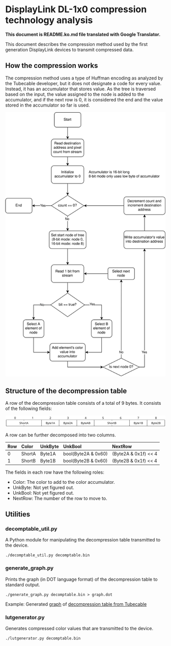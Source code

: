 # DisplayLink DL-1x0 compression technology analysis

**This document is README.ko.md file translated with Google Translator.**

This document describes the compression method used by the first generation DisplayLink devices to transmit compressed data.

## How the compression works

The compression method uses a type of Huffman encoding as analyzed by the Tubecable developer, but it does not designate a code for every value. Instead, it has an accumulator that stores value. As the tree is traversed based on the input, the value assigned to the node is added to the accumulator, and if the next row is 0, it is considered the end and the value stored in the accumulator so far is used.

![Decompression flows](./img/dlcomp.svg)

## Structure of the decompression table

A row of the decompression table consists of a total of 9 bytes. It consists of the following fields:

![Compression table row](./img/comprow.svg)

A row can be further decomposed into two columns.

|Row|Color|UnkByte|UnkBool|NextRow|
| :--- | :--- | :--- | :--- | :--- |
|0|ShortA|Byte1A|bool(Byte2A & 0x60)|(Byte2A & 0x1f) << 4 | ByteAB >> 4|
|1|ShortB|Byte1B|bool(Byte2B & 0x60)|(Byte2B & 0x1f) << 4 | ByteAB & 0x0f|

The fields in each row have the following roles:

 - Color: The color to add to the color accumulator.
 - UnkByte: Not yet figured out.
 - UnkBool: Not yet figured out.
 - NextRow: The number of the row to move to.

## Utilities

### decomptable_util.py

A Python module for manipulating the decompression table transmitted to the device.

    ./decomptable_util.py decomptable.bin

### generate_graph.py

Prints the graph (in DOT language format) of the decompression table to standard output.

    ./generate_graph.py decomptable.bin > graph.dot

Example: Generated [graph](./img/tubecable_huffman.svg) of [decompression table from Tubecable](https://github.com/floe/tubecable/blob/db650b417c1d9ffd9b0e5d93ac167176f337f177/tubecable.c#L325)

### lutgenerator.py

Generates compressed color values ​​that are transmitted to the device.

    ./lutgenerator.py decomptable.bin
